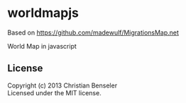 worldmapjs
==========

Based on https://github.com/madewulf/MigrationsMap.net

World Map in javascript

## License
Copyright (c) 2013 Christian Benseler  
Licensed under the MIT license.